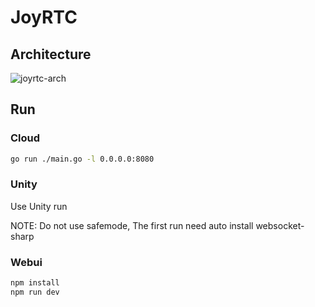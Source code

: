 # JoyRTC

## Architecture

![joyrtc-arch](./joyrtc.png)

## Run

### Cloud

```bash
go run ./main.go -l 0.0.0.0:8080
```

### Unity

Use Unity run

NOTE: Do not use safemode, The first run need auto install websocket-sharp

### Webui

```bash
npm install
npm run dev
```
